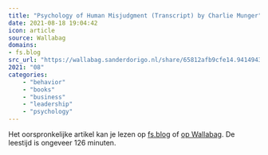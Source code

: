 ```yaml
---
title: "Psychology of Human Misjudgment (Transcript) by Charlie Munger"
date: 2021-08-18 19:04:42
icon: article
source: Wallabag
domains:
- fs.blog
src_url: "https://wallabag.sanderdorigo.nl/share/65812afb9cfe14.94149430"
2021: "08"
categories:
    - "behavior"
    - "books"
    - "business"
    - "leadership"
    - "psychology"
---
```

Het oorspronkelijke artikel kan je lezen op [fs.blog](https://fs.blog/great-talks/psychology-human-misjudgment/) of [op Wallabag](https://wallabag.sanderdorigo.nl/share/65812afb9cfe14.94149430). De leestijd is ongeveer 126 minuten.
